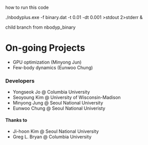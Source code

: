 how to run this code

./nbodyplus.exe -f binary.dat -t 0.01 -dt 0.001 >stdout 2>stderr &

child branch from nbodyp_binary


# On-going Projects
- GPU optimization (Minyong Jun)
- Few-body dynamics (Eunwoo Chung)

### Developers ###
* Yongseok Jo     @ Columbia University
* Seoyoung Kim    @ University of Wisconsin-Madison
* Minyong Jung    @ Seoul National University
* Eunwoo Chung    @ Seoul National Univeristy

#### Thanks to
* Ji-hoon Kim    @ Seoul National University
* Greg L. Bryan  @ Columbia University
